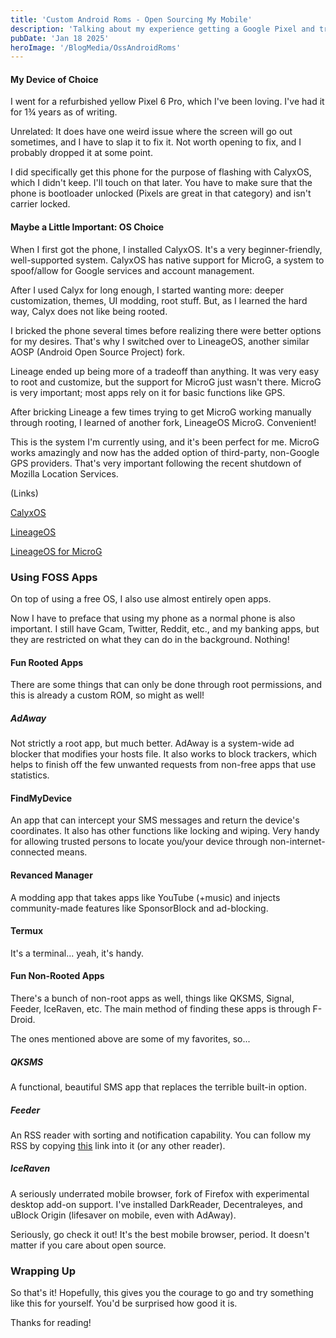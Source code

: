 ```yaml
---
title: 'Custom Android Roms - Open Sourcing My Mobile'
description: 'Talking about my experience getting a Google Pixel and trying several different roms'
pubDate: 'Jan 18 2025'
heroImage: '/BlogMedia/OssAndroidRoms'
---
```


#### My Device of Choice

I went for a refurbished yellow Pixel 6 Pro, which I've been loving. I've had it for 1¾ years as of writing.

Unrelated: It does have one weird issue where the screen will go out sometimes, and I have to slap it to fix it. Not worth opening to fix, and I probably dropped it at some point.

I did specifically get this phone for the purpose of flashing with CalyxOS, which I didn't keep. I'll touch on that later. You have to make sure that the phone is bootloader unlocked (Pixels are great in that category) and isn't carrier locked.

#### Maybe a Little Important: OS Choice

When I first got the phone, I installed CalyxOS. It's a very beginner-friendly, well-supported system. CalyxOS has native support for MicroG, a system to spoof/allow for Google services and account management.

After I used Calyx for long enough, I started wanting more: deeper customization, themes, UI modding, root stuff. But, as I learned the hard way, Calyx does not like being rooted.

I bricked the phone several times before realizing there were better options for my desires. That's why I switched over to LineageOS, another similar AOSP (Android Open Source Project) fork.

Lineage ended up being more of a tradeoff than anything. It was very easy to root and customize, but the support for MicroG just wasn't there. MicroG is very important; most apps rely on it for basic functions like GPS.

After bricking Lineage a few times trying to get MicroG working manually through rooting, I learned of another fork, LineageOS MicroG. Convenient!

This is the system I'm currently using, and it's been perfect for me. MicroG works amazingly and now has the added option of third-party, non-Google GPS providers. That's very important following the recent shutdown of Mozilla Location Services.

(Links)

[CalyxOS](https://calyxos.org/)

[LineageOS](https://lineageos.org/)

[LineageOS for MicroG](https://lineage.microg.org/)

### Using FOSS Apps

On top of using a free OS, I also use almost entirely open apps.

Now I have to preface that using my phone as a normal phone is also important. I still have Gcam, Twitter, Reddit, etc., and my banking apps, but they are restricted on what they can do in the background. Nothing!

#### Fun Rooted Apps

There are some things that can only be done through root permissions, and this is already a custom ROM, so might as well!

##### AdAway

Not strictly a root app, but much better. AdAway is a system-wide ad blocker that modifies your hosts file. It also works to block trackers, which helps to finish off the few unwanted requests from non-free apps that use statistics.

#### FindMyDevice

An app that can intercept your SMS messages and return the device's coordinates. It also has other functions like locking and wiping. Very handy for allowing trusted persons to locate you/your device through non-internet-connected means.

#### Revanced Manager

A modding app that takes apps like YouTube (+music) and injects community-made features like SponsorBlock and ad-blocking.

#### Termux

It's a terminal... yeah, it's handy.

#### Fun Non-Rooted Apps

There's a bunch of non-root apps as well, things like QKSMS, Signal, Feeder, IceRaven, etc. The main method of finding these apps is through F-Droid.

The ones mentioned above are some of my favorites, so...

##### QKSMS

A functional, beautiful SMS app that replaces the terrible built-in option.

##### Feeder

An RSS reader with sorting and notification capability. You can follow my RSS by copying [this](/rss.xml) link into it (or any other reader).

##### IceRaven

A seriously underrated mobile browser, fork of Firefox with experimental desktop add-on support. I've installed DarkReader, Decentraleyes, and uBlock Origin (lifesaver on mobile, even with AdAway).

Seriously, go check it out! It's the best mobile browser, period. It doesn't matter if you care about open source.

### Wrapping Up

So that's it! Hopefully, this gives you the courage to go and try something like this for yourself. You'd be surprised how good it is.

Thanks for reading!